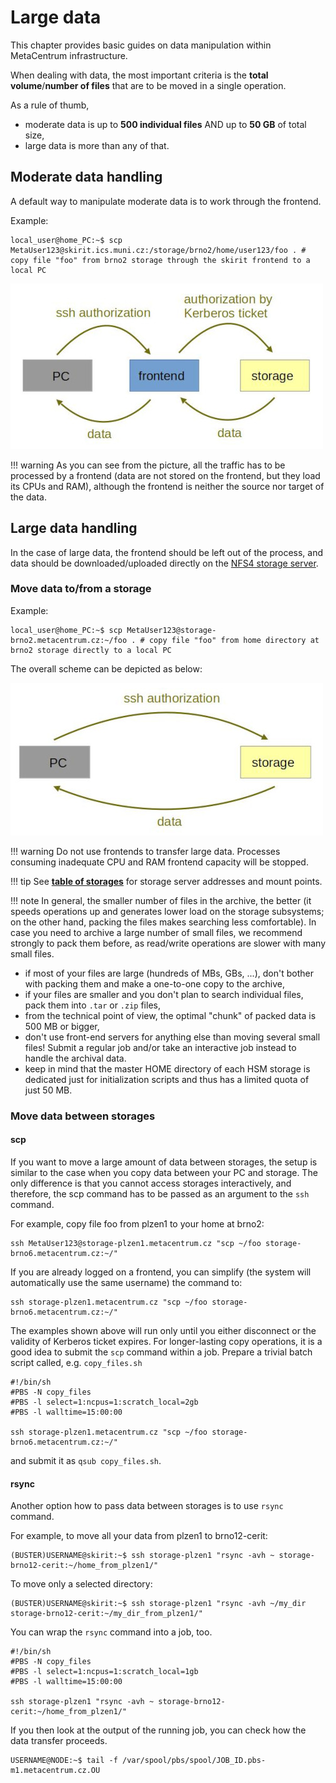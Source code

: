 # Large data

This chapter provides basic guides on data manipulation within MetaCentrum infrastructure.

When dealing with data, the most important criteria is the **total volume**/**number of files** that are to be moved in a single operation.

As a rule of thumb,

- moderate data is up to **500 individual files** AND up to **50 GB** of total size,
- large data is more than any of that.

## Moderate data handling

A default way to manipulate moderate data is to work through the frontend.

Example:

    local_user@home_PC:~$ scp MetaUser123@skirit.ics.muni.cz:/storage/brno2/home/user123/foo . # copy file "foo" from brno2 storage through the skirit frontend to a local PC

![Copy data to storage through frontend](../../data/large-data/cp-data-through-frontend.jpg)

!!! warning
    As you can see from the picture, all the traffic has to be processed by a frontend (data are not stored on the frontend, but they load its CPUs and RAM), although the frontend is neither the source nor target of the data.

## Large data handling

In the case of large data, the frontend should be left out of the process, and data should be downloaded/uploaded directly on the [NFS4 storage server](../../computing/infrastructure/storages/). 

### Move data to/from a storage

Example:

    local_user@home_PC:~$ scp MetaUser123@storage-brno2.metacentrum.cz:~/foo . # copy file "foo" from home directory at brno2 storage directly to a local PC

The overall scheme can be depicted as below:

![pic](../../data/large-data/cp-data-directly-storage.jpg)

!!! warning 
    Do not use frontends to transfer large data. Processes consuming inadequate CPU and RAM frontend capacity will be stopped.

!!! tip
    See **[table of storages](../../computing/infrastructure/storages)** for storage server addresses and mount points.

!!! note 
    In general, the smaller number of files in the archive, the better (it speeds operations up and generates lower load on the storage subsystems; on the other hand, packing the files makes searching less comfortable). In case you need to archive a large number of small files, we recommend strongly to pack them before, as read/write operations are slower with many small files.

- if most of your files are large (hundreds of MBs, GBs, ...), don't bother with packing them and make a one-to-one copy to the archive,
- if your files are smaller and you don't plan to search individual files, pack them into `.tar` or `.zip` files,
- from the technical point of view, the optimal "chunk" of packed data is 500 MB or bigger,
- don't use front-end servers for anything else than moving several small files! Submit a regular job and/or take an interactive job instead to handle the archival data.
- keep in mind that the master HOME directory of each HSM storage is dedicated just for initialization scripts and thus has a limited quota of just 50 MB.


### Move data between storages

#### scp

If you want to move a large amount of data between storages, the setup is similar to the case when you copy data between your PC and storage. The only difference is that you cannot access storages interactively, and therefore, the scp command has to be passed as an argument to the `ssh` command.

For example, copy file foo from plzen1 to your home at brno2:

    ssh MetaUser123@storage-plzen1.metacentrum.cz "scp ~/foo storage-brno6.metacentrum.cz:~/"

If you are already logged on a frontend, you can simplify (the system will automatically use the same username) the command to:

    ssh storage-plzen1.metacentrum.cz "scp ~/foo storage-brno6.metacentrum.cz:~/"

The examples shown above will run only until you either disconnect or the validity of Kerberos ticket expires. For longer-lasting copy operations, it is a good idea to submit the `scp` command within a job. Prepare a trivial batch script called, e.g. `copy_files.sh`

````
#!/bin/sh
#PBS -N copy_files
#PBS -l select=1:ncpus=1:scratch_local=2gb
#PBS -l walltime=15:00:00

ssh storage-plzen1.metacentrum.cz "scp ~/foo storage-brno6.metacentrum.cz:~/"
````

and submit it as `qsub copy_files.sh`.

#### rsync

Another option how to pass data between storages is to use `rsync` command.

For example, to move all your data from plzen1 to brno12-cerit:

    (BUSTER)USERNAME@skirit:~$ ssh storage-plzen1 "rsync -avh ~ storage-brno12-cerit:~/home_from_plzen1/"

To move only a selected directory:

    (BUSTER)USERNAME@skirit:~$ ssh storage-plzen1 "rsync -avh ~/my_dir storage-brno12-cerit:~/my_dir_from_plzen1/"

You can wrap the `rsync` command into a job, too.

````
#!/bin/sh
#PBS -N copy_files
#PBS -l select=1:ncpus=1:scratch_local=1gb
#PBS -l walltime=15:00:00

ssh storage-plzen1 "rsync -avh ~ storage-brno12-cerit:~/home_from_plzen1/"
````

If you then look at the output of the running job, you can check how the data transfer proceeds.

    USERNAME@NODE:~$ tail -f /var/spool/pbs/spool/JOB_ID.pbs-m1.metacentrum.cz.OU

